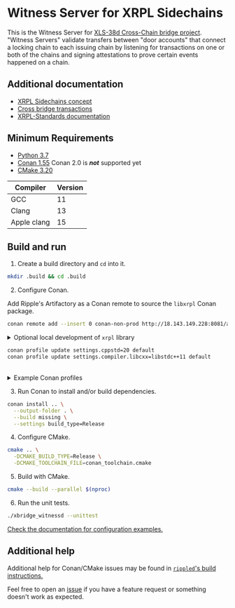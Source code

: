 



# Witness Server for XRPL Sidechains

This is the Witness Server for [XLS-38d Cross-Chain bridge project](https://github.com/XRPLF/XRPL-Standards/tree/master/XLS-0038d-cross-chain-bridge). "Witness Servers" validate transfers between "door accounts" that connect a locking chain to each issuing chain by listening for transactions on one or both of the chains and signing attestations to prove certain events happened on a chain.

## Additional documentation

- [XRPL Sidechains concept](https://xrpl.org/xrpl-sidechains.html)
- [Cross bridge transactions](https://xrpl.org/cross-chain-bridges.html#how-do-bridges-work/)
- [XRPL-Standards documentation](https://github.com/XRPLF/XRPL-Standards/tree/master/XLS-0038d-cross-chain-bridge)


## Minimum Requirements

- [Python 3.7](https://www.python.org/downloads/)
- [Conan 1.55](https://conan.io/downloads.html) Conan 2.0 is **_not_** supported yet
- [CMake 3.20](https://cmake.org/download/)

| Compiler    | Version |
|-------------|---------|
| GCC         | 11      |
| Clang       | 13      |
| Apple clang | 15      |

## Build and run

1. Create a build directory and `cd` into it. 

```bash
mkdir .build && cd .build
```

2. Configure Conan.

Add Ripple's Artifactory as a Conan remote to source the `libxrpl` Conan package.

```bash
conan remote add --insert 0 conan-non-prod http://18.143.149.228:8081/artifactory/api/conan/conan-non-prod

```
<details>
<summary> Optional local development of <code>xrpl</code> library</summary>

The Conan `xrpl` recipe is also available by checking out the [`rippled` source](https://github.com/XRPLF/rippled.git) and exporting the recipe locally.

```bash
git clone https://github.com/XRPLF/rippled.git
cd rippled 
conan export .
```
</details>

```bash
conan profile update settings.cppstd=20 default
conan profile update settings.compiler.libcxx=libstdc++11 default
```
<br>
<details>
      <summary>Example Conan profiles</summary>
  
### Linux
```ini
  [settings]
  arch=x86_64
  arch_build=x86_64
  os=Linux
  os_build=Linux
  build_type=Release
  compiler=gcc
  compiler.cppstd=20
  compiler.libcxx=libstdc++11
  compiler.version=11
```
### macOS

On macOS [you may get an error from Boost](https://github.com/XRPLF/rippled/blob/develop/BUILD.md#call-to-async_teardown-is-ambiguous) 
which requires adding some CMake flags to your Conan profile.
```
conan profile update 'env.CXXFLAGS="-DBOOST_ASIO_DISABLE_CONCEPTS"' default
conan profile update 'conf.tools.build:cxxflags+=["-DBOOST_ASIO_DISABLE_CONCEPTS"]' default
```

```ini
[settings]
os=Macos
os_build=Macos
arch=armv8
arch_build=armv8
compiler=apple-clang
compiler.version=15
build_type=Release
compiler.cppstd=20
compiler.libcxx=libc++
[options]
[conf]
tools.build:cxxflags=['-DBOOST_ASIO_DISABLE_CONCEPTS']
[build_requires]
[env]
CXXFLAGS=-DBOOST_ASIO_DISABLE_CONCEPTS
```
</details>

3. Run Conan to install and/or build dependencies.

``` bash
conan install .. \
  --output-folder . \
  --build missing \
  --settings build_type=Release
```
4. Configure CMake.

``` bash
cmake .. \
  -DCMAKE_BUILD_TYPE=Release \
  -DCMAKE_TOOLCHAIN_FILE=conan_toolchain.cmake
```

5. Build with CMake.

``` bash
cmake --build --parallel $(nproc)
```

6. Run the unit tests.

``` bash
./xbridge_witnessd --unittest
```

[Check the documentation for configuration examples.](https://xrpl.org/witness-servers.html#witness-server-configuration)

## Additional help

Additional help for Conan/CMake issues may be found in [`rippled`'s build instructions.](https://github.com/XRPLF/rippled/blob/develop/BUILD.md)

Feel free to open an [issue](https://github.com/ripple/xbridge_witness/issues) if you have a feature request or something doesn't work as expected.
